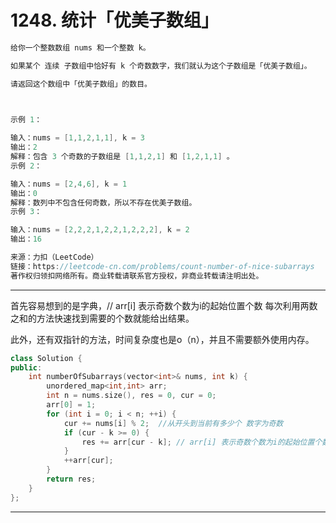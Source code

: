 # 1248. 统计「优美子数组」

```c++
给你一个整数数组 nums 和一个整数 k。

如果某个 连续 子数组中恰好有 k 个奇数数字，我们就认为这个子数组是「优美子数组」。

请返回这个数组中「优美子数组」的数目。

 

示例 1：

输入：nums = [1,1,2,1,1], k = 3
输出：2
解释：包含 3 个奇数的子数组是 [1,1,2,1] 和 [1,2,1,1] 。
示例 2：

输入：nums = [2,4,6], k = 1
输出：0
解释：数列中不包含任何奇数，所以不存在优美子数组。
示例 3：

输入：nums = [2,2,2,1,2,2,1,2,2,2], k = 2
输出：16

来源：力扣（LeetCode）
链接：https://leetcode-cn.com/problems/count-number-of-nice-subarrays
著作权归领扣网络所有。商业转载请联系官方授权，非商业转载请注明出处。
```

---

首先容易想到的是字典，// arr[i] 表示奇数个数为i的起始位置个数
每次利用两数之和的方法快速找到需要的个数就能给出结果。

此外，还有双指针的方法，时间复杂度也是o（n），并且不需要额外使用内存。

```c++
class Solution {
public:
    int numberOfSubarrays(vector<int>& nums, int k) {
        unordered_map<int,int> arr;
        int n = nums.size(), res = 0, cur = 0;
        arr[0] = 1;
        for (int i = 0; i < n; ++i) {
            cur += nums[i] % 2;  //从开头到当前有多少个 数字为奇数
            if (cur - k >= 0) {
                res += arr[cur - k]; // arr[i] 表示奇数个数为i的起始位置个数
            }
            ++arr[cur];
        }
        return res;
    }
};

```

---



